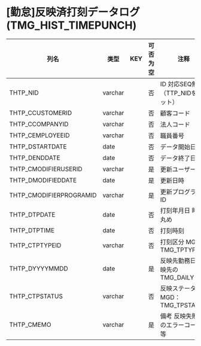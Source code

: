 # [勤怠]反映済打刻データログ                                              (TMG_HIST_TIMEPUNCH)
| 列名   | 类型   | KEY  | 可否为空 | 注释   |
| ---- | ---- | ---- | ---- | ---- |
|THTP_NID|varchar||否|ID                            対応SEQ無し（TTP_NIDをセット）                                        |
|THTP_CCUSTOMERID|varchar||否|顧客コード                                                                                     |
|THTP_CCOMPANYID|varchar||否|法人コード                                                                                     |
|THTP_CEMPLOYEEID|varchar||否|職員番号                                                                                      |
|THTP_DSTARTDATE|date||否|データ開始日                                                                                    |
|THTP_DENDDATE|date||否|データ終了日                                                                                    |
|THTP_CMODIFIERUSERID|varchar||是|更新ユーザーID                                                                                  |
|THTP_DMODIFIEDDATE|date||是|更新日時                                                                                      |
|THTP_CMODIFIERPROGRAMID|varchar||是|更新プログラムID                                                                                 |
|THTP_DTPDATE|date||否|打刻年月日                         時刻丸め                                                        |
|THTP_DTPTIME|date||否|打刻時刻                                                                                      |
|THTP_CTPTYPEID|varchar||否|打刻区分                                                        MGD：TMG_TPTYPE                |
|THTP_DYYYYMMDD|date||是|反映先勤務日                        反映先のTMG_DAILY                                               |
|THTP_CTPSTATUS|varchar||否|反映ステータス                                                     MGD：TMG_TPSTATUS              |
|THTP_CMEMO|varchar||是|備考                            反映失敗時のエラーコード等                                               |
